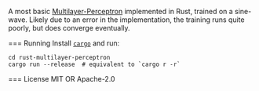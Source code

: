 A most basic [Multilayer-Perceptron](https://en.wikipedia.org/wiki/Multilayer_perceptron) implemented in Rust, trained on a sine-wave. Likely due to an error in the implementation, the training runs quite poorly, but does converge eventually.

=== Running
Install [`cargo`](https://doc.rust-lang.org/cargo) and run:
```
cd rust-multilayer-perceptron
cargo run --release  # equivalent to `cargo r -r`
```

=== License
MIT OR Apache-2.0
